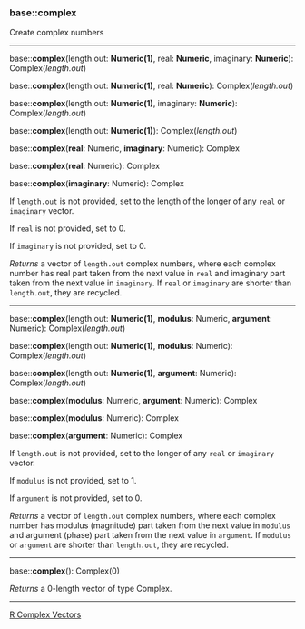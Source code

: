 ### base::complex

Create complex numbers

---
base::**complex**(length.out: **Numeric(1)**, real: **Numeric**, imaginary: **Numeric**): Complex(*length.out*)

base::**complex**(length.out: **Numeric(1)**, real: **Numeric**): Complex(*length.out*)

base::**complex**(length.out: **Numeric(1)**, imaginary: **Numeric**): Complex(*length.out*)

base::**complex**(length.out: **Numeric(1)**): Complex(*length.out*)

base::**complex**(**real**: Numeric, **imaginary**: Numeric): Complex

base::**complex**(**real**: Numeric): Complex

base::**complex**(**imaginary**: Numeric): Complex

If `length.out` is not provided, set to the length of the longer of any `real` or `imaginary` vector.

If `real` is not provided, set to 0.

If `imaginary` is not provided, set to 0.

*Returns* a vector of `length.out` complex numbers, where each complex number has real part taken from the next value in `real` and imaginary part taken from the next value in `imaginary`. If `real` or `imaginary` are shorter than `length.out`, they are recycled.

---

base::**complex**(length.out: **Numeric(1)**, **modulus**: Numeric, **argument**: Numeric): Complex(*length.out*)

base::**complex**(length.out: **Numeric(1)**, **modulus**: Numeric): Complex(*length.out*)

base::**complex**(length.out: **Numeric(1)**, **argument**: Numeric): Complex(*length.out*)

base::**complex**(**modulus**: Numeric, **argument**: Numeric): Complex

base::**complex**(**modulus**: Numeric): Complex

base::**complex**(**argument**: Numeric): Complex

If `length.out` is not provided, set to the longer of any `real` or `imaginary` vector.

If `modulus` is not provided, set to 1.

If `argument` is not provided, set to 0.

*Returns* a vector of `length.out` complex numbers, where each complex number has modulus (magnitude) part taken from the next value in `modulus` and argument (phase) part taken from the next value in `argument`. If `modulus` or `argument` are shorter than `length.out`, they are recycled.

---

base::**complex**(): Complex(0)

*Returns* a 0-length vector of type Complex.

---


[R Complex Vectors](http://stat.ethz.ch/R-manual/R-devel/library/base/html/complex.html)


